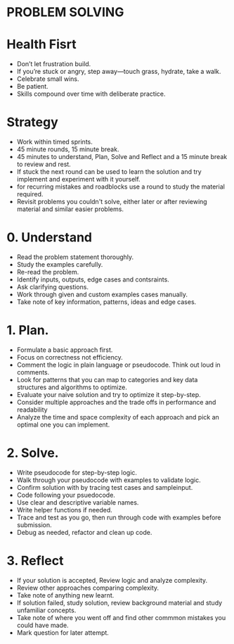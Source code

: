 # PROBLEM SOLVING

# Health Fisrt

* Don’t let frustration build.
* If you’re stuck or angry, step away—touch grass, hydrate, take a walk.
* Celebrate small wins.
* Be patient.
* Skills compound over time with deliberate practice.

# Strategy

* Work within timed sprints.
* 45 minute rounds, 15 minute break.
* 45 minutes to understand, Plan, Solve and Reflect and a 15 minute break to review and rest.
* If stuck the next round can be used to learn the solution and try implement and experiment with it yourself.
* for recurring mistakes and roadblocks use a round to study the material required.
* Revisit problems you couldn't solve, either later or after reviewing material and similar easier problems.

# 0. Understand

* Read the problem statement thoroughly.
* Study the examples carefully.
* Re-read the problem.
* Identify inputs, outputs, edge cases and contsraints.
* Ask clarifying questions.
* Work through given and custom examples cases manually.
* Take note of key information, patterns, ideas and edge cases. 

# 1. Plan.

* Formulate a basic approach first.
* Focus on correctness not efficiency.
* Comment the logic in plain language or pseudocode. Think out loud in comments.
* Look for patterns that you can map to categories and key data structures and algorithms to optimize.
* Evaluate your naive solution and try to optimize it step-by-step.
* Consider multiple approaches and the trade offs in performance and readability 
* Analyze the time and space complexity of each approach and pick an optimal one you can implement.

# 2. Solve.

* Write pseudocode for step-by-step logic.
* Walk through your pseudocode with examples to validate logic.
* Confirm solution with by tracing test cases and sampleinput.
* Code following your psuedocode.
* Use clear and descriptive variable names.
* Write helper functions if needed.
* Trace and test as you go, then run through code with examples before submission.
* Debug as needed, refactor and clean up code.

# 3. Reflect

* If your solution is accepted, Review logic and analyze complexity.
* Review other approaches comparing complexity.
* Take note of anything new learnt.
* If solution failed, study solution, review background material and study unfamiliar concepts.
* Take note of where you went off and find other commmon mistakes you could have made.
* Mark question for later attempt.
